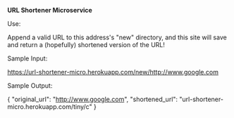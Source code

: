 **URL Shortener Microservice**

Use:
            
Append a valid URL to this address's "new" directory, and this site will save and return a (hopefully) shortened version of the URL!

Sample Input:
            
https://url-shortener-micro.herokuapp.com/new/http://www.google.com
            
Sample Output:

{ "original_url": "http://www.google.com", "shortened_url": "url-shortener-micro.herokuapp.com/tiny/c" }